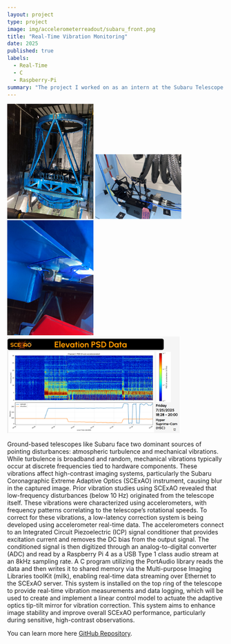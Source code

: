 ```yaml
---
layout: project
type: project
image: img/accelerometerreadout/subaru_front.png
title: "Real-Time Vibration Monitoring"
date: 2025
published: true
labels:
  - Real-Time
  - C
  - Raspberry-Pi
summary: "The project I worked on as an intern at the Subaru Telescope."
---
```


<div class="text-center p-4">
  <img width="200px" src="../img/accelerometerreadout/subaru_square.jpg" class="img-thumbnail" >
  <img width="200px" src="../img/accelerometerreadout/electronics.jpg" class="img-thumbnail" >
  <img width="200px" src="../img/accelerometerreadout/accelerometer.jpg" class="img-thumbnail" >
  <img width="400px" src="../img/accelerometerreadout/subaru_data.png" class="img-thumbnail" >
</div>

Ground-based telescopes like Subaru face two dominant sources of pointing disturbances:
atmospheric turbulence and mechanical vibrations. While turbulence is broadband and random,
mechanical vibrations typically occur at discrete frequencies tied to hardware components. These
vibrations affect high-contrast imaging systems, particularly the Subaru Coronagraphic Extreme
Adaptive Optics (SCExAO) instrument, causing blur in the captured image. Prior vibration studies
using SCExAO revealed that low-frequency disturbances (below 10 Hz) originated from the
telescope itself. These vibrations were characterized using accelerometers, with frequency patterns
correlating to the telescope’s rotational speeds. To correct for these vibrations, a low-latency
correction system is being developed using accelerometer real-time data. The accelerometers
connect to an Integrated Circuit Piezoelectric (ICP) signal conditioner that provides excitation
current and removes the DC bias from the output signal. The conditioned signal is then digitized
through an analog-to-digital converter (ADC) and read by a Raspberry Pi 4 as a USB Type 1 class
audio stream at an 8kHz sampling rate. A C program utilizing the PortAudio library reads the data
and then writes it to shared memory via the Multi-purpose Imaging Libraries toolKit (milk),
enabling real-time data streaming over Ethernet to the SCExAO server. This system is installed
on the top ring of the telescope to provide real-time vibration measurements and data logging,
which will be used to create and implement a linear control model to actuate the adaptive optics
tip-tilt mirror for vibration correction. This system aims to enhance image stability and improve
overall SCExAO performance, particularly during sensitive, high-contrast observations.

You can learn more here [GitHub Repository](https://github.com/JiaJunLi526/VibrationControlSystem).

